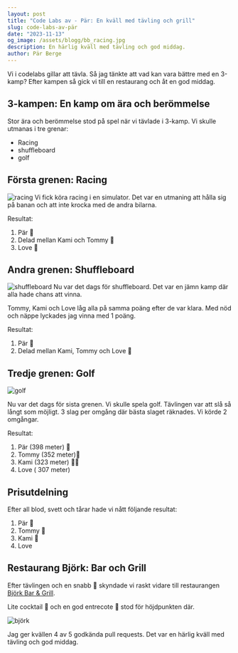 ```yaml
---
layout: post
title: "Code Labs av - Pär: En kväll med tävling och grill"
slug: code-labs-av-pär
date: "2023-11-13"
og_image: /assets/blogg/bb_racing.jpg
description: En härlig kväll med tävling och god middag.
author: Pär Berge
---
```


Vi i codelabs gillar att tävla. Så jag tänkte att vad kan vara bättre med en 3-kamp?
Efter kampen så gick vi till en restaurang och åt en god middag.


## 3-kampen: En kamp om ära och berömmelse

Stor ära och berömmelse stod på spel när vi tävlade i 3-kamp. Vi skulle utmanas i tre grenar: 
* Racing
* shuffleboard
* golf

## Första grenen: Racing
![racing](/assets/blogg/bb_racing_2.jpg)
Vi fick köra racing i en simulator. Det var en utmaning att hålla sig på banan och att inte krocka med de andra bilarna. 

Resultat:
1. Pär 🥇
2. Delad mellan Kami och Tommy 🥈
3. Love 🥉

## Andra grenen: Shuffleboard
![shuffleboard](/assets/blogg/bb_shuffle.jpg)
Nu var det dags för shuffleboard. Det var en jämn kamp där alla hade chans att vinna.

Tommy, Kami och Love låg alla på samma poäng efter de var klara. Med nöd och näppe lyckades jag vinna med 1 poäng.

Resultat:
1. Pär 🥇
2. Delad mellan Kami, Tommy och Love 🥈

## Tredje grenen: Golf
![golf](/assets/blogg/bb_golf.jpg)

Nu var det dags för sista grenen. Vi skulle spela golf. Tävlingen var att slå så långt som möjligt.
3 slag per omgång där bästa slaget räknades. Vi körde 2 omgångar.

Resultat:
1. Pär (398 meter) 🥇
2. Tommy (352 meter)🥈
3. Kami (323 meter) 🥉🥓
4. Love ( 307 meter)

## Prisutdelning

Efter all blod, svett och tårar hade vi nått följande resultat:
1. Pär 🥇
2. Tommy 🥈
3. Kami 🥉
4. Love

## Restaurang Björk: Bar och Grill

Efter tävlingen och en snabb 🍺 skyndade vi raskt vidare till restaurangen [Björk Bar & Grill](https://bjorkbarochgrill.se/).

Lite cocktail 🍹 och en god entrecote 🥩 stod för höjdpunkten där.

![björk](/assets/blogg/bjork_dessert.jpg)


Jag ger kvällen 4 av 5 godkända pull requests. Det var en härlig kväll med tävling och god middag.